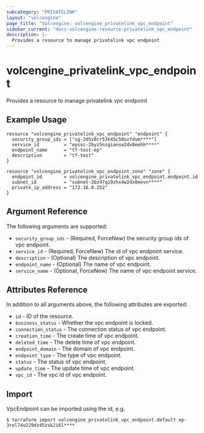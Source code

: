 ```yaml
---
subcategory: "PRIVATELINK"
layout: "volcengine"
page_title: "Volcengine: volcengine_privatelink_vpc_endpoint"
sidebar_current: "docs-volcengine-resource-privatelink_vpc_endpoint"
description: |-
  Provides a resource to manage privatelink vpc endpoint
---
```

# volcengine_privatelink_vpc_endpoint
Provides a resource to manage privatelink vpc endpoint
## Example Usage
```hcl
resource "volcengine_privatelink_vpc_endpoint" "endpoint" {
  security_group_ids = ["sg-2d5z8cr53k45c58ozfdum****"]
  service_id         = "epsvc-2byz5nzgiansw2dx0eehh****"
  endpoint_name      = "tf-test-ep"
  description        = "tf-test"
}

resource "volcengine_privatelink_vpc_endpoint_zone" "zone" {
  endpoint_id        = volcengine_privatelink_vpc_endpoint.endpoint.id
  subnet_id          = "subnet-2bz47q19zhx4w2dx0eevn****"
  private_ip_address = "172.16.0.252"
}
```
## Argument Reference
The following arguments are supported:
* `security_group_ids` - (Required, ForceNew) the security group ids of vpc endpoint.
* `service_id` - (Required, ForceNew) The id of vpc endpoint service.
* `description` - (Optional) The description of vpc endpoint.
* `endpoint_name` - (Optional) The name of vpc endpoint.
* `service_name` - (Optional, ForceNew) The name of vpc endpoint service.

## Attributes Reference
In addition to all arguments above, the following attributes are exported:
* `id` - ID of the resource.
* `business_status` - Whether the vpc endpoint is locked.
* `connection_status` - The connection  status of vpc endpoint.
* `creation_time` - The create time of vpc endpoint.
* `deleted_time` - The delete time of vpc endpoint.
* `endpoint_domain` - The domain of vpc endpoint.
* `endpoint_type` - The type of vpc endpoint.
* `status` - The status of vpc endpoint.
* `update_time` - The update time of vpc endpoint.
* `vpc_id` - The vpc id of vpc endpoint.


## Import
VpcEndpoint can be imported using the id, e.g.
```
$ terraform import volcengine_privatelink_vpc_endpoint.default ep-3rel74u229dz45zsk2i6l****
```

